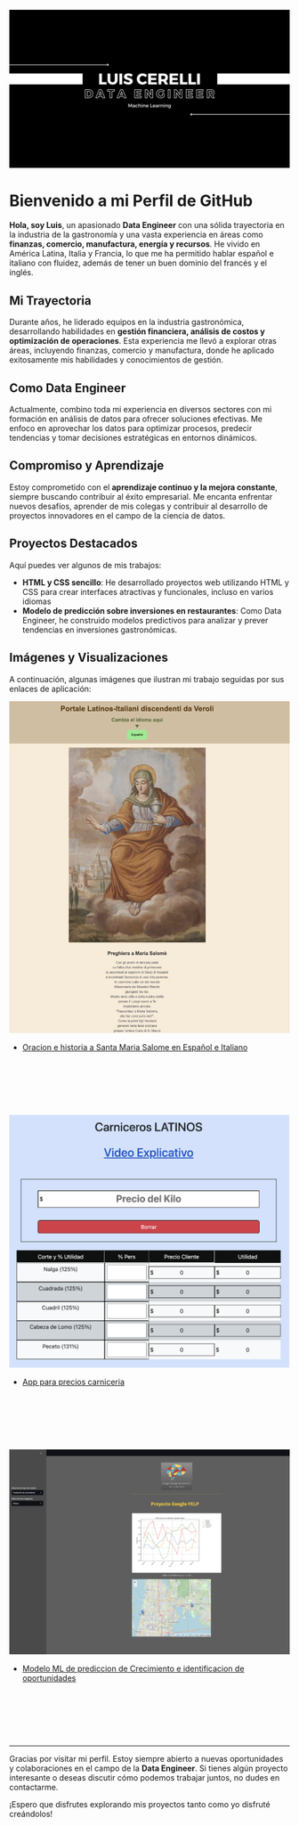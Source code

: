 ![Proyecto de HTML y CSS](LCDE.png)

# Bienvenido a mi Perfil de GitHub

**Hola, soy Luis**, un apasionado **Data Engineer** con una sólida trayectoria en la industria de la gastronomía y una vasta experiencia en áreas como **finanzas, comercio, manufactura, energía y recursos**. He vivido en América Latina, Italia y Francia, lo que me ha permitido hablar español e italiano con fluidez, además de tener un buen dominio del francés y el inglés.

## Mi Trayectoria

Durante años, he liderado equipos en la industria gastronómica, desarrollando habilidades en **gestión financiera, análisis de costos y optimización de operaciones**. Esta experiencia me llevó a explorar otras áreas, incluyendo finanzas, comercio y manufactura, donde he aplicado exitosamente mis habilidades y conocimientos de gestión.

## Como Data Engineer

Actualmente, combino toda mi experiencia en diversos sectores con mi formación en análisis de datos para ofrecer soluciones efectivas. Me enfoco en aprovechar los datos para optimizar procesos, predecir tendencias y tomar decisiones estratégicas en entornos dinámicos.

## Compromiso y Aprendizaje

Estoy comprometido con el **aprendizaje continuo y la mejora constante**, siempre buscando contribuir al éxito empresarial. Me encanta enfrentar nuevos desafíos, aprender de mis colegas y contribuir al desarrollo de proyectos innovadores en el campo de la ciencia de datos.

## Proyectos Destacados

Aquí puedes ver algunos de mis trabajos:

- **HTML y CSS sencillo**: He desarrollado proyectos web utilizando HTML y CSS para crear interfaces atractivas y funcionales, incluso en varios idiomas 
- **Modelo de predicción sobre inversiones en restaurantes**: Como Data Engineer, he construido modelos predictivos para analizar y prever tendencias en inversiones gastronómicas.

## Imágenes y Visualizaciones

A continuación, algunas imágenes que ilustran mi trabajo seguidas por sus enlaces de aplicación:

![Proyecto de HTML y CSS](StaMariaSalomeEspItalian.png)

- [Oracion e historia a Santa Maria Salome en Español e Italiano](https://luiscerelli.github.io/PreghieraSMSalome/)

 <br><br><br><br><br>

![App para precios de cortes de carne](AppPreciosCarniceria.png)

- [App para precios carniceria](https://mis-precios-de-carne.000webhostapp.com/)

<br><br><br><br><br>


![Proyecto de Data Engineer](PrediccionCrecimientoML.png)

- [Modelo ML de prediccion de Crecimiento e identificacion de oportunidades](https://cognicorp-gy.streamlit.app)

<br><br><br><br><br>

---

Gracias por visitar mi perfil. Estoy siempre abierto a nuevas oportunidades y colaboraciones en el campo de la **Data Engineer**. Si tienes algún proyecto interesante o deseas discutir cómo podemos trabajar juntos, no dudes en contactarme.

¡Espero que disfrutes explorando mis proyectos tanto como yo disfruté creándolos!



